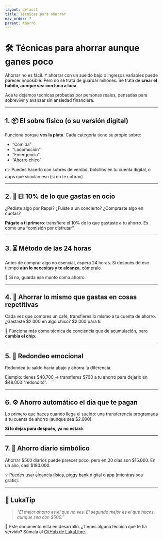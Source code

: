 ```yaml
---
layout: default
title: Técnicas para ahorrar
nav_order: 7
parent: Ahorro
---
```


# 🛠️ Técnicas para ahorrar aunque ganes poco

Ahorrar no es fácil. Y ahorrar con un sueldo bajo o ingresos variables puede parecer imposible.
Pero no se trata de guardar millones. Se trata de **crear el hábito, aunque sea con luca a luca**.

Acá te dejamos técnicas probadas por personas reales, pensadas para sobrevivir y avanzar sin ansiedad financiera.

---

## 1. 📦 El sobre físico (o su versión digital)

Funciona porque **ves la plata**. Cada categoría tiene su propio sobre:

- “Comida”
- “Locomoción”
- “Emergencia”
- “Ahorro chico”

👉 Puedes hacerlo con sobres de verdad, bolsillos en tu cuenta digital, o apps que simulan eso (si no te cobran).

---

## 2. 🧾 El 10% de lo que gastas en ocio

¿Pediste algo por Rappi? ¿Fuiste a un concierto? ¿Compraste algo en cuotas?

**Págate a ti primero**: transfiere el 10% de lo que gastaste a tu ahorro. Es como una “comisión por disfrutar”.

---

## 3. ⏳ Método de las 24 horas

Antes de comprar algo no esencial, espera 24 horas.
Si después de ese tiempo **aún lo necesitas y te alcanza**, cómpralo.

🧠 Si no, guarda ese monto como ahorro.

---

## 4. 🔁 Ahorrar lo mismo que gastas en cosas repetitivas

Cada vez que compres un café, transfieres lo mismo a tu cuenta de ahorro.
¿Gastaste $2.000 en algo chico? $2.000 para ti.

📌 Funciona más como técnica de conciencia que de acumulación, pero **cambia el chip**.

---

## 5. 🧠 Redondeo emocional

Redondea tu saldo hacia abajo y ahorra la diferencia.

Ejemplo: tienes $48.700 → transfieres $700 a tu ahorro para dejarlo en $48.000 “redondito”.

---

## 6. ⚙️ Ahorro automático el día que te pagan

Lo primero que haces cuando llega el sueldo: una transferencia programada a tu cuenta de ahorro (aunque sea $2.000).

**Si lo dejas para después, ya no estará**.

---

## 7. 📆 Ahorro diario simbólico

Ahorrar $500 diarios puede parecer poco, pero en 30 días son $15.000.
En un año, casi $180.000.

💡 Puedes usar alcancía física, piggy bank digital o app (mientras sea gratis).

---

## 🧠 LukaTip

> *“El mejor ahorro es el que no ves. El segundo mejor es el que haces aunque sea con $500.”*

📌 Este documento está en desarrollo.
¿Tienes alguna técnica que te ha servido? Súmala al [GitHub de LukaLibre](https://github.com/raestrada/lukalibre).

